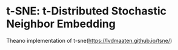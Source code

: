 # t-SNE: t-Distributed Stochastic Neighbor Embedding

Theano implementation of t-sne(https://lvdmaaten.github.io/tsne/)
